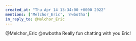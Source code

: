 ```yaml
---
created_at: "Thu Apr 14 13:34:00 +0000 2022"
mentions: ['Melchor_Eric', 'nwbotha']
in_reply_to: @Melchor_Eric
---
```


@Melchor_Eric @nwbotha Really fun chatting with you Eric!